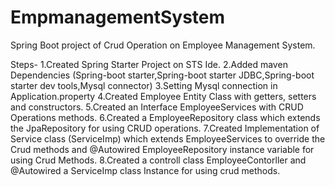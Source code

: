 # EmpmanagementSystem
Spring Boot project of Crud Operation on Employee Management System.

Steps-
1.Created Spring Starter Project on STS Ide.
2.Added maven Dependencies (Spring-boot starter,Spring-boot starter JDBC,Spring-boot starter dev tools,Mysql connector)
3.Setting Mysql connection in Application.property
4.Created Employee Entity Class with getters, setters and constructors.
5.Created an Interface EmployeeServices with CRUD Operations methods.
6.Created a EmployeeRepository class which extends the JpaRepository for using CRUD operations.
7.Created Implementation of Service class (ServiceImp) which extends EmployeeServices to override the Crud methods and @Autowired EmployeeRepository instance
 variable for using Crud Methods.
8.Created a controll class EmployeeContorller and @Autowired a ServiceImp class Instance for using crud methods.
